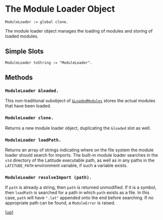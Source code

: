 
# The Module Loader Object

    ModuleLoader := global clone.

The module loader object manages the loading of modules and storing of
loaded modules.

## Simple Slots

    ModuleLoader toString := "ModuleLoader".

## Methods

### `ModuleLoader &loaded.`

This non-traditional subobject of [`&LoadedModules`](loadedmodules.md)
stores the actual modules that have been loaded.

### `ModuleLoader clone.`

Returns a new module loader object, duplicating the `&loaded` slot as
well.

### `ModuleLoader loadPath.`

Returns an array of strings indicating where on the file system the
module loader should search for imports. The built-in module loader
searches in the `std` directory of the Latitude executable path, as
well as in any paths in the `LATITUDE_PATH` environment variable, if
such a variable exists.

### `ModuleLoader resolveImport (path).`

If `path` is already a string, then `path` is returned unmodified. If
it is a symbol, then `loadPath` is searched for a path in which `path`
exists as a file. In this case, `path` will have `".lat"` appended
onto the end before searching. If no appropriate path can be found, a
`ModuleError` is raised.

[[up](.)]
